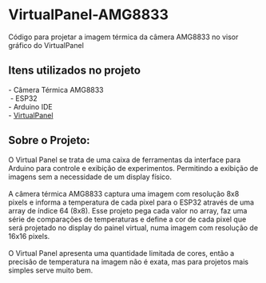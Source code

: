 # VirtualPanel-AMG8833
Código para projetar a imagem térmica da câmera AMG8833 no visor gráfico do VirtualPanel

<h2>Itens utilizados no projeto</h2>
  - Câmera Térmica AMG8833<br>
  <img href="https://www.google.com/url?sa=i&url=https%3A%2F%2Fpt.aliexpress.com%2Fitem%2F1005004679425501.html&psig=AOvVaw0ZnA851EL6onzTXY_SWuuW&ust=1747432246733000&source=images&cd=vfe&opi=89978449&ved=0CBQQjRxqFwoTCIjo18y6po0DFQAAAAAdAAAAABAE">
  - ESP32<br>
  - Arduino IDE<br>
  - <a href="https://github.com/JaapDanielse/VirtualPanel">VirtualPanel</a>
<br>
<h2>Sobre o Projeto:</h2>
O Virtual Panel se trata de uma caixa de ferramentas da interface para Arduino para controle e exibição de experimentos. Permitindo a exibição de imagens sem a necessidade de um display físico.<br>
<br>
A câmera térmica AMG8833 captura uma imagem com resolução 8x8 pixels e informa a temperatura de cada pixel para o ESP32 através de uma array de índice 64 (8x8). Esse projeto pega cada valor no array, faz uma série de comparações de temperaturas e define a cor de cada pixel que será projetado no display do painel virtual, numa imagem com resolução de 16x16 pixels.<br>
<br>
O Virtual Panel apresenta uma quantidade limitada de cores, então a precisão de temperatura na imagem não é exata, mas para projetos mais simples serve muito bem.

